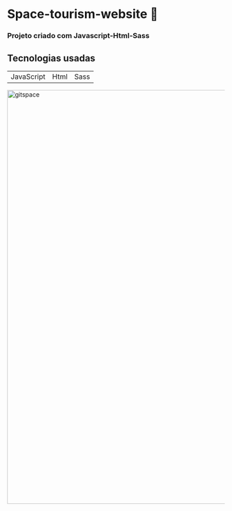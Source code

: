 # Space-tourism-website 🚀

### Projeto criado com Javascript-Html-Sass 



## Tecnologias usadas

<table>
<tr>
  <td>
JavaScript
</td>
  <td>
Html
</td>
<td>
Sass
</td>
</tr>
</table>


<img width="959" alt="gitspace" src="https://user-images.githubusercontent.com/54215624/144465837-bc2a2664-a4ae-48ff-bb86-5b37ad07ceb8.png">
